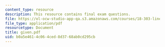 ```yaml
---
content_type: resource
description: This resource contains final exam questions.
file: https://ol-ocw-studio-app-qa.s3.amazonaws.com/courses/18-303-linear-partial-differential-equations-fall-2006/b0a5e4614c064ced8d3768ab0cd295cb_given.pdf
file_type: application/pdf
resourcetype: Document
title: given.pdf
uid: b0a5e461-4c06-4ced-8d37-68ab0cd295cb
---
```

